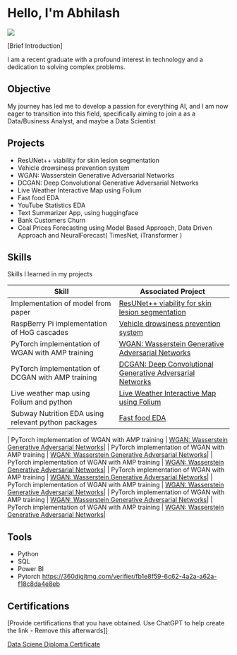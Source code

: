 # Hello, I'm Abhilash
<a href="https://www.linkedin.com/in/abhilash-das-helps-you/"><img src="https://img.shields.io/badge/-LinkedIn-0072b1?&style=for-the-badge&logo=linkedin&logoColor=white" /></a>

[Brief Introduction]

I am a recent graduate with a profound interest in technology and a dedication to solving complex problems.


## Objective

My journey has led me to develop a passion for everything AI, and I am now eager to transition into this field, specifically aiming to join a as a Data/Business Analyst, and maybe a Data Scientist

## Projects
- ResUNet++ viability for skin lesion segmentation
- Vehicle drowsiness prevention system
- WGAN: Wasserstein Generative Adversarial Networks
- DCGAN: Deep Convolutional Generative Adversarial Networks
- Live Weather Interactive Map using Folium
- Fast food EDA
- YouTube Statistics EDA
- Text Summarizer App, using huggingface
- Bank Customers Churn
- Coal Prices Forecasting using Model Based Approach, Data Driven Approach and NeuralForecast( TimesNet, iTransformer )

  
## Skills
Skills I learned in my projects

| Skill                                            | Associated Project         |
|--------------------------------------------------|----------------------------|
| Implementation of model from paper               | <a href="https://www.kaggle.com/code/abhilashdas/resunet-skin-lesion/notebook">ResUNet++ viability for skin lesion segmentation</a>|
| RaspBerry Pi implementation of HoG cascades      | <a href="https://github.com/maximuu19/Eye_Blink_casscades">Vehicle drowsiness prevention system</a>|
| PyTorch implementation of WGAN with AMP training | <a href="https://www.kaggle.com/code/abhilashdas/wgan-with-wp">WGAN: Wasserstein Generative Adversarial Networks</a>|
| PyTorch implementation of DCGAN with AMP training| <a href="https://www.kaggle.com/code/abhilashdas/dcgan">DCGAN: Deep Convolutional Generative Adversarial Networks</a>|
| Live weather map using Folium and python         | <a href="https://www.kaggle.com/code/abhilashdas/weather-data-within-the-last-24-hours-with-maps">Live Weather Interactive Map using Folium</a>|
| Subway Nutrition EDA using relevant python packages | <a href="https://www.kaggle.com/code/abhilashdas/fast-food-yum-yum-2-me">Fast food EDA</a>|


| PyTorch implementation of WGAN with AMP training | <a href="https://github.com/maximuu19/Eye_Blink_casscades">WGAN: Wasserstein Generative Adversarial Networks</a>|
| PyTorch implementation of WGAN with AMP training | <a href="https://github.com/maximuu19/Eye_Blink_casscades">WGAN: Wasserstein Generative Adversarial Networks</a>|
| PyTorch implementation of WGAN with AMP training | <a href="https://github.com/maximuu19/Eye_Blink_casscades">WGAN: Wasserstein Generative Adversarial Networks</a>|
| PyTorch implementation of WGAN with AMP training | <a href="https://github.com/maximuu19/Eye_Blink_casscades">WGAN: Wasserstein Generative Adversarial Networks</a>|
| PyTorch implementation of WGAN with AMP training | <a href="https://github.com/maximuu19/Eye_Blink_casscades">WGAN: Wasserstein Generative Adversarial Networks</a>|
| PyTorch implementation of WGAN with AMP training | <a href="https://github.com/maximuu19/Eye_Blink_casscades">WGAN: Wasserstein Generative Adversarial Networks</a>|
| PyTorch implementation of WGAN with AMP training | <a href="https://github.com/maximuu19/Eye_Blink_casscades">WGAN: Wasserstein Generative Adversarial Networks</a>|

## Tools
- Python
- SQL
- Power BI
- Pytorch
  https://360digitmg.com/verifier/fb1e8f59-6c62-4a2a-a62a-f18c8da4e8eb

## Certifications
[Provide certifications that you have obtained. Use ChatGPT to help create the link - Remove this afterwards]]
<div>
<a href="https://360digitmg.com/verifier/fb1e8f59-6c62-4a2a-a62a-f18c8da4e8eb">Data Sciene Diploma Certificate</a>

</div>


